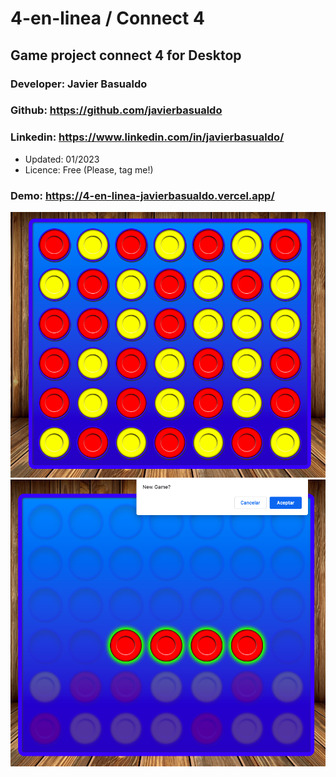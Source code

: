 # 4-en-linea / Connect 4
## Game project connect 4 for Desktop

### Developer: Javier Basualdo

### Github: https://github.com/javierbasualdo
### Linkedin: https://www.linkedin.com/in/javierbasualdo/

- Updated: 01/2023
- Licence: Free (Please, tag me!)

### Demo: https://4-en-linea-javierbasualdo.vercel.app/

![image](snap.png)
![image](snap2.png) 

